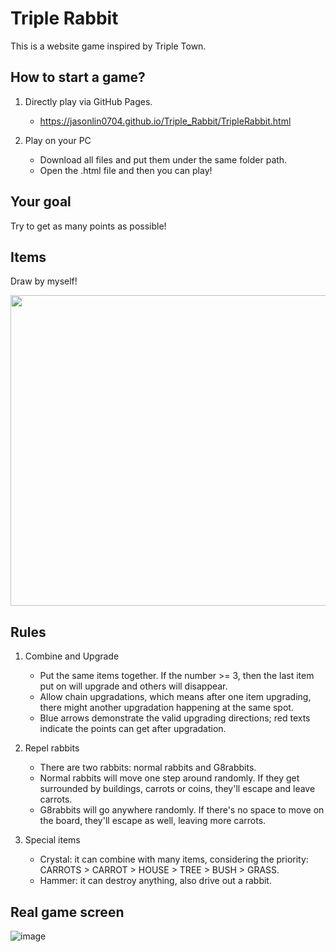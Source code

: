 # Triple Rabbit
This is a website game inspired by Triple Town.

## How to start a game?
1. Directly play via GitHub Pages.
   - https://jasonlin0704.github.io/Triple_Rabbit/TripleRabbit.html
     
2. Play on your PC
   - Download all files and put them under the same folder path.
   - Open the .html file and then you can play!

## Your goal
Try to get as many points as possible!

## Items
Draw by myself!

<img src="https://user-images.githubusercontent.com/71300686/176180221-450d7ebe-0566-4889-9789-99e1c3678444.png" width=757px height=497px>

## Rules
1. Combine and Upgrade
    - Put the same items together. If the number >= 3, then the last item put on will upgrade and others will disappear.
    - Allow chain upgradations, which means after one item upgrading, there might another upgradation happening at the same spot.
    - Blue arrows demonstrate the valid upgrading directions; red texts indicate the points can get after upgradation. 

2. Repel rabbits
    - There are two rabbits: normal rabbits and G8rabbits.
    - Normal rabbits will move one step around randomly. If they get surrounded by buildings, carrots or coins, they'll escape and leave carrots.
    - G8rabbits will go anywhere randomly. If there's no space to move on the board, they'll escape as well, leaving more carrots.
    
3. Special items
    - Crystal: it can combine with many items, considering the priority: CARROTS > CARROT > HOUSE > TREE > BUSH > GRASS.
    - Hammer: it can destroy anything, also drive out a rabbit.

## Real game screen
![image](https://github.com/user-attachments/assets/e586d584-6800-4b1b-879e-597bbf633ac4)




